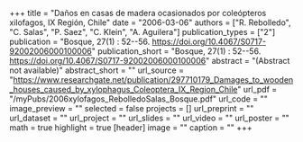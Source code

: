 +++
title = "Daños en casas de madera ocasionados por coleópteros xilofagos, IX Región, Chile"
date = "2006-03-06"
authors = ["R. Rebolledo", "C. Salas", "P. Saez", "C. Klein", "A. Aguilera"]
publication_types = ["2"]
publication = "Bosque, 27(1) : 52--56. https://doi.org/10.4067/S0717-92002006000100006"
publication_short = "Bosque, 27(1) : 52--56. https://doi.org/10.4067/S0717-92002006000100006"
abstract = "(Abstract not available)"
abstract_short = ""
url_source = "https://www.researchgate.net/publication/297710179_Damages_to_wooden_houses_caused_by_xylophagus_Coleoptera_IX_Region_Chile"
url_pdf = "/myPubs/2006xylofagos_RebolledoSalas_Bosque.pdf"
url_code = ""
image_preview = ""
selected = false
projects = []
url_preprint = ""
url_dataset = ""
url_project = ""
url_slides = ""
url_video = ""
url_poster = ""
math = true
highlight = true
[header]
image = ""
caption = ""
+++
